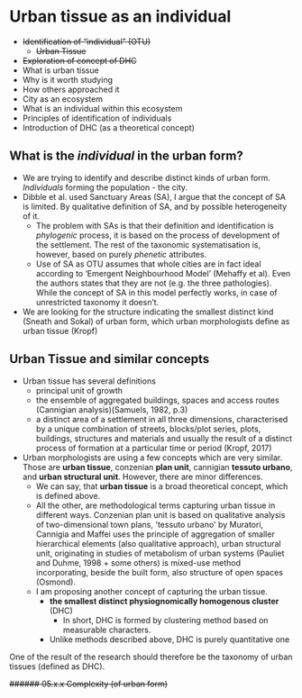 # Urban tissue as an individual

* ~~Identification of “individual” (OTU)~~
	* ~~Urban Tissue~~
* ~~Exploration of concept of DHC~~
* What is urban tissue
* Why is it worth studying
* How others approached it
* City as an ecosystem
* What is an individual within this ecosystem
* Principles of identification of individuals
* Introduction of DHC (as a theoretical concept)

## What is the *individual* in the urban form?

* We are trying to identify and describe distinct kinds of urban form. *Individuals* forming the population - the city.
* Dibble et al. used Sanctuary Areas (SA), I argue that the concept of SA is limited. By qualitative definition of SA, and by possible heterogeneity of it. 
	* The problem with SAs is that their definition and identification is *phylogenic* process, it is based on the process of development of the settlement. The rest of the taxonomic systematisation is, however, based on purely *phenetic* attributes.
	* Use of SA as OTU assumes that whole cities are in fact ideal according to ‘Emergent Neighbourhood Model’ (Mehaffy et al). Even the authors states that they are not (e.g. the three pathologies). While the concept of SA in this model perfectly works, in case of unrestricted taxonomy it doesn’t.
* We are looking for the structure indicating the smallest distinct kind (Sneath and Sokal) of urban form, which urban morphologists define as urban tissue (Kropf)

## Urban Tissue and similar concepts

* Urban tissue has several definitions
	* principal unit of growth
	* the ensemble of aggregated buildings, spaces and access routes (Cannigian analysis)(Samuels, 1982, p.3)
	* a distinct area of a settlement in all three dimensions, characterised by a unique combination of streets, blocks/plot series, plots, buildings, structures and materials and usually the result of a distinct process of formation at a particular time or period (Kropf, 2017)
* Urban morphologists are using a few concepts which are very similar. Those are **urban tissue**, conzenian **plan unit**, cannigian **tessuto urbano**, and **urban structural unit**. However, there are minor differences. 
	* We can say, that **urban tissue** is a broad theoretical concept, which is defined above. 
	* All the other, are methodological terms capturing urban tissue in different ways. Conzenian plan unit is based on qualitative analysis of two-dimensional town plans, 'tessuto urbano' by Muratori, Cannigia and Maffei uses the principle of aggregation of smaller hierarchical elements (also qualitative approach),  urban structural unit, originating in studies of metabolism of urban systems (Pauliet and Duhme, 1998 + some others) is mixed-use method incorporating, beside the built form, also structure of open spaces (Osmond).
	* I am proposing another concept of capturing the urban tissue.
		* **the smallest distinct physiognomically homogenous cluster** (DHC)
			* In short, DHC is formed by clustering method based on measurable characters.
		* Unlike methods described above, DHC is purely quantitative one

One of the result of the research should therefore be the taxonomy of urban tissues (defined as DHC).

~~###### 05.x.x Complexity (of urban form)~~
